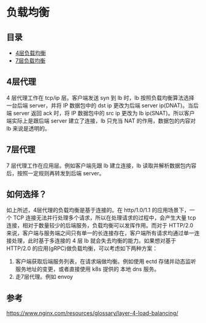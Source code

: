 # 负载均衡

## 目录

+ [4层负载均衡](#4层负载均衡)
+ [7层负载均衡](#7层负载均衡)

## 4层代理

4 层代理工作在 tcp/ip 层。客户端发送 syn 到 lb 时，lb 按照负载均衡算法选择一台后端 server，并将 IP 数据包中的 dst ip 更改为后端 server ip(DNAT)。当后端 server 返回 ack 时，将 IP 数据包中的 src ip 更改为 lb ip(SNAT)。所以客户端实际上是跟后端 server 建立了连接，lb 只充当 NAT 的作用，数据包的内容对 lb 来说是透明的。

## 7层代理

7 层代理工作在应用层。例如客户端先跟 lb 建立连接，lb 读取并解析数据包内容后，按照一定规则再转发到后端 server。

## 如何选择？

如上所述，4层代理的负载均衡是基于连接的。在 http/1.0/1.1 的应用场景下，一个 TCP 连接无法并行处理多个请求，所以在处理请求的过程中，会产生大量 tcp 连接，相对于数量较少的后端服务，负载均衡可以发挥作用。而对于 HTTP/2.0 来说，客户端与服务端之间只有单一的长连接存在，客户端所有请求均通过单一连接处理，此时基于多连接的 4 层 lb 就会失去均衡的能力。如果想对基于 HTTP/2.0 的应用(gRPC)做负载均衡，可以考虑如下两种方案：

1. 客户端获取后端服务列表，在请求端做均衡。例如使用 ectd 存储并动态监听服务地址的变更，或者直接使用 k8s 提供的 本地 dns 服务。
2. 走7层代理。例如 envoy

## 参考

https://www.nginx.com/resources/glossary/layer-4-load-balancing/

